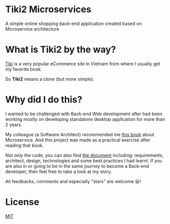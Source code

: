 # Tiki2 Microservices
A simple online shopping back-end application created based on Microservice architecture

# What is Tiki2 by the way?
[Tiki](https://tiki.vn) is a very popular eCommerce site in Vietnam from where I usually get my favorite book.

So **Tiki2** means a clone (but more simple).

# Why did I do this?
I wanted to be challenged with Back-end Web development after had been working mostly on developing standalone desktop application for more than 2 years. 

My colleague (a Software Architect) recommended me [this book](https://www.manning.com/books/microservices-in-net-core) about Microservice. And this project was made as a practical exercise after reading that book. 

Not only the code, you can also find [the document](https://github.com/johnlemon93/tiki2-uservices/wiki) including: requirements, architect, design, technologies and some best practices I had learnt. If you are also in or going to be in the same journey to become a Back-end developer, then feel free to take a look at my story.

All feedbacks, comments and especially "stars" are welcome :smiley:!

# License
[MIT](https://opensource.org/licenses/MIT)
